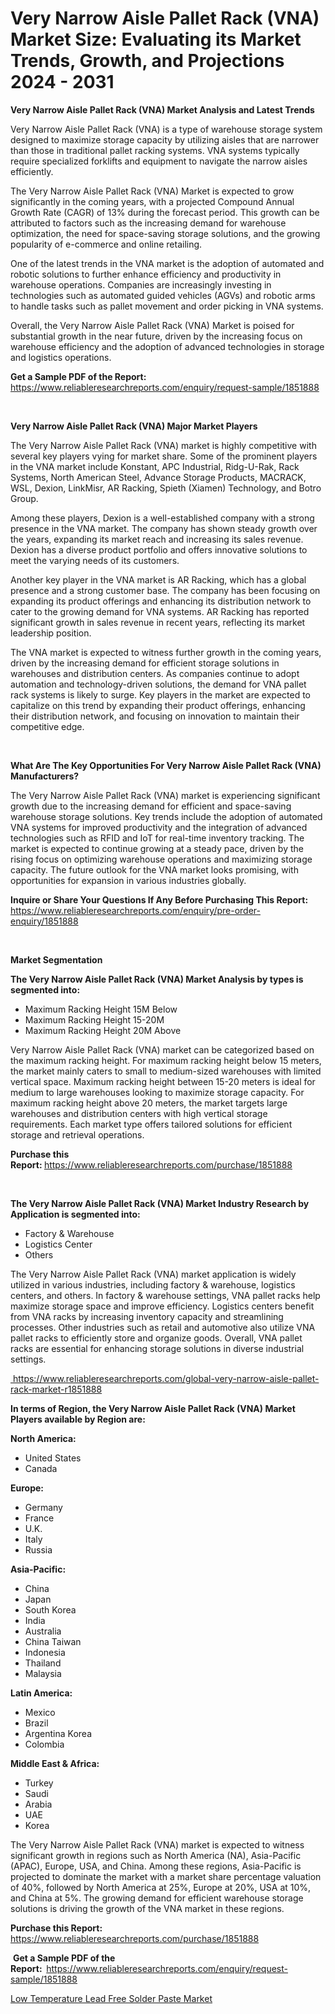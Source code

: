 <p><h1>Very Narrow Aisle Pallet Rack (VNA) Market Size: Evaluating its Market Trends, Growth, and Projections 2024 - 2031</h1></p><p><strong>Very Narrow Aisle Pallet Rack (VNA) Market Analysis and Latest Trends</strong></p>
<p><p>Very Narrow Aisle Pallet Rack (VNA) is a type of warehouse storage system designed to maximize storage capacity by utilizing aisles that are narrower than those in traditional pallet racking systems. VNA systems typically require specialized forklifts and equipment to navigate the narrow aisles efficiently.</p><p>The Very Narrow Aisle Pallet Rack (VNA) Market is expected to grow significantly in the coming years, with a projected Compound Annual Growth Rate (CAGR) of 13% during the forecast period. This growth can be attributed to factors such as the increasing demand for warehouse optimization, the need for space-saving storage solutions, and the growing popularity of e-commerce and online retailing.</p><p>One of the latest trends in the VNA market is the adoption of automated and robotic solutions to further enhance efficiency and productivity in warehouse operations. Companies are increasingly investing in technologies such as automated guided vehicles (AGVs) and robotic arms to handle tasks such as pallet movement and order picking in VNA systems.</p><p>Overall, the Very Narrow Aisle Pallet Rack (VNA) Market is poised for substantial growth in the near future, driven by the increasing focus on warehouse efficiency and the adoption of advanced technologies in storage and logistics operations.</p></p>
<p><strong>Get a Sample PDF of the Report:&nbsp;</strong> <a href="https://www.reliableresearchreports.com/enquiry/request-sample/1851888">https://www.reliableresearchreports.com/enquiry/request-sample/1851888</a></p>
<p>&nbsp;</p>
<p><strong>Very Narrow Aisle Pallet Rack (VNA) Major Market Players</strong></p>
<p><p>The Very Narrow Aisle Pallet Rack (VNA) market is highly competitive with several key players vying for market share. Some of the prominent players in the VNA market include Konstant, APC Industrial, Ridg-U-Rak, Rack Systems, North American Steel, Advance Storage Products, MACRACK, WSL, Dexion, LinkMisr, AR Racking, Spieth (Xiamen) Technology, and Botro Group.</p><p>Among these players, Dexion is a well-established company with a strong presence in the VNA market. The company has shown steady growth over the years, expanding its market reach and increasing its sales revenue. Dexion has a diverse product portfolio and offers innovative solutions to meet the varying needs of its customers.</p><p>Another key player in the VNA market is AR Racking, which has a global presence and a strong customer base. The company has been focusing on expanding its product offerings and enhancing its distribution network to cater to the growing demand for VNA systems. AR Racking has reported significant growth in sales revenue in recent years, reflecting its market leadership position.</p><p>The VNA market is expected to witness further growth in the coming years, driven by the increasing demand for efficient storage solutions in warehouses and distribution centers. As companies continue to adopt automation and technology-driven solutions, the demand for VNA pallet rack systems is likely to surge. Key players in the market are expected to capitalize on this trend by expanding their product offerings, enhancing their distribution network, and focusing on innovation to maintain their competitive edge.</p></p>
<p>&nbsp;</p>
<p><strong>What Are The Key Opportunities For Very Narrow Aisle Pallet Rack (VNA) Manufacturers?</strong></p>
<p><p>The Very Narrow Aisle Pallet Rack (VNA) market is experiencing significant growth due to the increasing demand for efficient and space-saving warehouse storage solutions. Key trends include the adoption of automated VNA systems for improved productivity and the integration of advanced technologies such as RFID and IoT for real-time inventory tracking. The market is expected to continue growing at a steady pace, driven by the rising focus on optimizing warehouse operations and maximizing storage capacity. The future outlook for the VNA market looks promising, with opportunities for expansion in various industries globally.</p></p>
<p><strong>Inquire or Share Your Questions If Any Before Purchasing This Report:</strong> <a href="https://www.reliableresearchreports.com/enquiry/pre-order-enquiry/1851888">https://www.reliableresearchreports.com/enquiry/pre-order-enquiry/1851888</a></p>
<p>&nbsp;</p>
<p><strong>Market Segmentation</strong></p>
<p><strong>The Very Narrow Aisle Pallet Rack (VNA) Market Analysis by types is segmented into:</strong></p>
<p><ul><li>Maximum Racking Height 15M Below</li><li>Maximum Racking Height 15-20M</li><li>Maximum Racking Height 20M Above</li></ul></p>
<p><p>Very Narrow Aisle Pallet Rack (VNA) market can be categorized based on the maximum racking height. For maximum racking height below 15 meters, the market mainly caters to small to medium-sized warehouses with limited vertical space. Maximum racking height between 15-20 meters is ideal for medium to large warehouses looking to maximize storage capacity. For maximum racking height above 20 meters, the market targets large warehouses and distribution centers with high vertical storage requirements. Each market type offers tailored solutions for efficient storage and retrieval operations.</p></p>
<p><strong>Purchase this Report:&nbsp;</strong><a href="https://www.reliableresearchreports.com/purchase/1851888">https://www.reliableresearchreports.com/purchase/1851888</a></p>
<p>&nbsp;</p>
<p><strong>The Very Narrow Aisle Pallet Rack (VNA) Market Industry Research by Application is segmented into:</strong></p>
<p><ul><li>Factory & Warehouse</li><li>Logistics Center</li><li>Others</li></ul></p>
<p><p>The Very Narrow Aisle Pallet Rack (VNA) market application is widely utilized in various industries, including factory & warehouse, logistics centers, and others. In factory & warehouse settings, VNA pallet racks help maximize storage space and improve efficiency. Logistics centers benefit from VNA racks by increasing inventory capacity and streamlining processes. Other industries such as retail and automotive also utilize VNA pallet racks to efficiently store and organize goods. Overall, VNA pallet racks are essential for enhancing storage solutions in diverse industrial settings.</p></p>
<p><a href="https://www.reliableresearchreports.com/global-very-narrow-aisle-pallet-rack-market-r1851888">&nbsp;https://www.reliableresearchreports.com/global-very-narrow-aisle-pallet-rack-market-r1851888</a></p>
<p><strong>In terms of Region, the Very Narrow Aisle Pallet Rack (VNA) Market Players available by Region are:</strong></p>
<p>
    <p> <strong> North America: </strong>
        <ul>
            <li>United States</li>
            <li>Canada</li>
        </ul>
        </p> 
    <p> <strong> Europe: </strong>
        <ul>
            <li>Germany</li>
            <li>France</li>
            <li>U.K.</li>
            <li>Italy</li>
            <li>Russia</li>
        </ul>
        </p> 
    <p> <strong> Asia-Pacific: </strong>
        <ul>
            <li>China</li>
            <li>Japan</li>
            <li>South Korea</li>
            <li>India</li>
            <li>Australia</li>
            <li>China Taiwan</li>
            <li>Indonesia</li>
            <li>Thailand</li>
            <li>Malaysia</li>
        </ul>
        </p> 
    <p> <strong> Latin America: </strong>
        <ul>
            <li>Mexico</li>
            <li>Brazil</li>
            <li>Argentina Korea</li>
            <li>Colombia</li>
        </ul>
        </p> 
    <p> <strong> Middle East & Africa: </strong>
        <ul>
            <li>Turkey</li>
            <li>Saudi</li>
            <li>Arabia</li>
            <li>UAE</li>
            <li>Korea</li>
        </ul>
    </p>
    </p>
<p><p>The Very Narrow Aisle Pallet Rack (VNA) market is expected to witness significant growth in regions such as North America (NA), Asia-Pacific (APAC), Europe, USA, and China. Among these regions, Asia-Pacific is projected to dominate the market with a market share percentage valuation of 40%, followed by North America at 25%, Europe at 20%, USA at 10%, and China at 5%. The growing demand for efficient warehouse storage solutions is driving the growth of the VNA market in these regions.</p></p>
<p><strong>Purchase this Report: </strong><a href="https://www.reliableresearchreports.com/purchase/1851888">https://www.reliableresearchreports.com/purchase/1851888</a></p>
<p>&nbsp;<strong>Get a Sample PDF of the Report:&nbsp;&nbsp;</strong><a href="https://www.reliableresearchreports.com/enquiry/request-sample/1851888">https://www.reliableresearchreports.com/enquiry/request-sample/1851888</a></p>
<p><strong></strong></p>
<p><p><a href="https://issuu.com/reportprime-2/docs/low-temperature-lead-free-solder-paste-market-size">Low Temperature Lead Free Solder Paste Market</a></p></p>